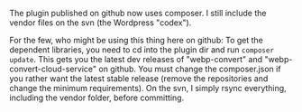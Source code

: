 The plugin published on github now uses composer. I still include the vendor files on the svn (the Wordpress "codex").

For the few, who might be using this thing here on github: To get the dependent libraries, you need to cd into the plugin dir and run `composer update`. This gets you the latest dev releases of "webp-convert" and "webp-convert-cloud-service" on github. You must change the composer.json if you rather want the latest stable release (remove the repositories and change the minimum requirements). On the svn, I simply rsync everything, including the vendor folder, before committing.
